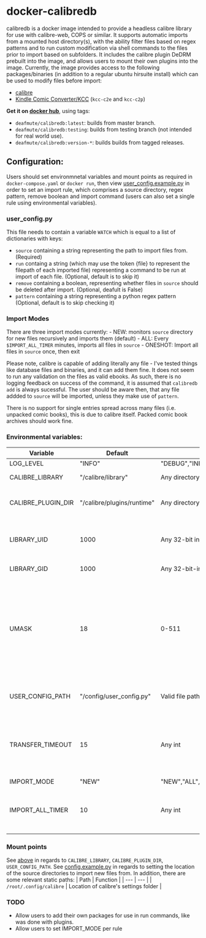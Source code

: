 # docker-calibredb
calibredb is a docker image intended to provide a headless calibre library for use with calibre-web, COPS or similar. It supports automatic imports from a mounted host directory(s), with the ability filter files based on regex patterns and to run custom modification via shell commands to the files prior to import based on subfolders. It includes the calibre plugin DeDRM prebuilt into the image, and allows users to mount their own plugins into the image. Currently, the image provides access to the following packages/binaries (in addition to a regular ubuntu hirsuite install) which can be used to modify files before import:

- [calibre](https://manual.calibre-ebook.com/generated/en/cli-index.html)
- [Kindle Comic Converter/KCC](https://github.com/ciromattia/kcc) (`kcc-c2e` and `kcc-c2p`)

**Get it on [docker hub](https://hub.docker.com/repository/docker/deafmute/calibredb)**, using tags:
- `deafmute/calibredb:latest`: builds from master branch.
- `deafmute/calibredb:testing`: builds from testing branch (not intended for real world use).
- `deafmute/calibredb:version-*`: builds builds from tagged releases.

## Configuration:
Users should set environmnetal variables and mount points as required in `docker-compose.yaml` or `docker run`, then view [user_config.example.py](user_config.example.py) in order to set an import rule, which comprises a source directory, regex pattern, remove boolean and import command (users can also set a single rule using environmental variables).

### user_config.py
This file needs to contain a variable `WATCH` which is equal to a list of dictionaries with keys:
-  `source` containing a string representing the path to import files from. (Required)
-   `run` containg a string (which may use the token {file} to represent the filepath of each imported file) representing a command to be run at import of each file. (Optional, default is to skip it)
-   `remove` containing a boolean, representing whether files in `source` should be deleted after import. (Optional, deafult is False) 
-   `pattern` containing a string representing a python regex pattern (Optional, default is to skip checking it)

### Import Modes
There are three import modes currently: 
    - NEW: monitors `source` directory for new files recursively and imports them (default)
    - ALL: Every `$IMPORT_ALL_TIMER` minutes, imports all files in `source`
    - ONESHOT: Import all files in `source` once, then exit

Please note, calibre is capable of adding literally any file - I've tested things like database files and binaries, and it can add them fine. It does not seem to run any validation on the files as valid ebooks. As such, there is no logging feedback on success of the command, it is assumed that `calibredb add` is always sucessful. The user should be aware then, that any file addded to `source` will be imported, unless they make use of `pattern`. 

There is no support for single entries spread across many files (i.e. unpacked comic books), this is due to calibre itself. Packed comic book archives should work fine.

### Environmental variables: 

| Variable | Default | Valid Values | Function | 
| --- | --- | --- | --- |
| LOG_LEVEL | "INFO" | "DEBUG","INFO","WARNING","ERROR","CRITICAL" | Set log verbosity | 
| CALIBRE_LIBRARY | "/calibre/library" | Any directory | Location of calibre library | 
| CALIBRE_PLUGIN_DIR | "/calibre/plugins/runtime" | Any directory | Location of folder containing plugins to be installed at container start |
| LIBRARY_UID | 1000 | Any 32-bit int | UID of user who owns the library (i.e. who should own files in CALIBRE_LIBRARY) | 
| LIBRARY_GID | 1000 | Any 32-bit-int | As above, but for GID |
| UMASK | 18 | 0-511 | The umask to run the program under (i.e. to create new files under), as an integer. Reminder that this represents the _unset_ permission bits of the resulting file (i.e. 18 (octal 022) results in file with perms 492 (octal 755)). |
| USER_CONFIG_PATH | "/config/user_config.py" | Valid file path | Location of the user import rules, as described in [config.example.py](config.example.py) |
| TRANSFER_TIMEOUT | 15 | Any int | How long (in minutes) the program waits for a file to copy (before attempting import) before timeing out and skiping that file |
| IMPORT_MODE | "NEW" | "NEW","ALL","ONESHOT" | See [import modes](#import-modes) | 
| IMPORT_ALL_TIMER | 10 | Any int | How long (in minutes) should the program wait between running import under `IMPORT_MODE=ALL` |

### Mount points
See [above](#environmental-variables) in regards to `CALIBRE_LIBRARY`, `CALIBRE_PLUGIN_DIR`, `USER_CONFIG_PATH`. See [config.example.py](config.example.py) in regards to setting the location of the source directories to import new files from. In addition, there are some relevant static paths: 
| Path | Function |
| --- | --- |
| `/root/.config/calibre` | Location of calibre's settings folder |

### TODO 
- Allow users to add their own packages for use in run commands, like was done with plugins. 
- Allow users to set IMPORT_MODE per rule